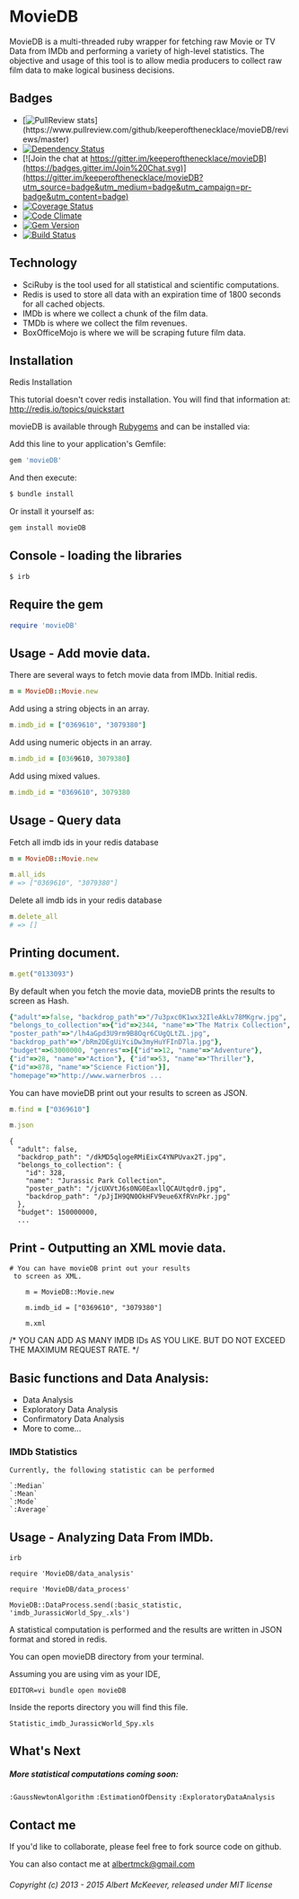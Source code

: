 # MovieDB

 MovieDB is a multi-threaded ruby wrapper for fetching raw Movie or TV Data from IMDb and performing a variety of high-level statistics.
 The objective and usage of this tool is to allow media producers to collect raw film data to make logical business decisions.

## Badges
  - [![PullReview stats](https://www.pullreview.com/github/keeperofthenecklace/movieDB/badges/master.svg?)](https://www.pullreview.com/github/keeperofthenecklace/movieDB/reviews/master)
  - [![Dependency Status](https://gemnasium.com/keeperofthenecklace/movieDB.svg)](https://gemnasium.com/keeperofthenecklace/movieDB)
  - [![Join the chat at https://gitter.im/keeperofthenecklace/movieDB](https://badges.gitter.im/Join%20Chat.svg)](https://gitter.im/keeperofthenecklace/movieDB?utm_source=badge&utm_medium=badge&utm_campaign=pr-badge&utm_content=badge)
  - [![Coverage Status](https://coveralls.io/repos/keeperofthenecklace/movieDB/badge.svg?branch=master&service=github)](https://coveralls.io/github/keeperofthenecklace/movieDB?branch=master)
  - [![Code Climate](https://codeclimate.com/github/keeperofthenecklace/movieDB.png)](https://codeclimate.com/github/keeperofthenecklace/movieDB)
  - [![Gem Version](https://badge.fury.io/rb/movieDB.png)](http://badge.fury.io/rb/movieDB)
  - [![Build Status](https://secure.travis-ci.org/keeperofthenecklace/movieDB.png?branch=master)](http://travis-ci.org/keeperofthenecklace/movieDB)

## Technology
* SciRuby is the tool used for all statistical and scientific computations.
* Redis is used to store all data with an expiration time of 1800 seconds for all cached objects.
* IMDb is where we collect a chunk of the film data.
* TMDb is where we collect the film revenues.
* BoxOfficeMojo is where we will be scraping future film data.

## Installation

Redis Installation

  This tutorial doesn't cover redis installation.
  You will find that information at: http://redis.io/topics/quickstart


movieDB is available through [Rubygems](http://rubygems.org/gems/movieDB) and can be installed via:

Add this line to your application's Gemfile:

``` ruby
gem 'movieDB'
```

And then execute:

``` ruby
$ bundle install
```

Or install it yourself as:

``` ruby
gem install movieDB
```

## Console - loading the libraries

``` bash
$ irb
```

## Require the gem

```ruby
require 'movieDB'
```

## Usage - Add movie data.

There are several ways to fetch movie data from IMDb.
Initial redis.

``` ruby
m = MovieDB::Movie.new
```
Add using a string objects in an array.
``` ruby
m.imdb_id = ["0369610", "3079380"]
```

Add using numeric objects in an array.
``` ruby
m.imdb_id = [0369610, 3079380]
```

Add using mixed values.
``` ruby
m.imdb_id = "0369610", 3079380
```

## Usage - Query data
Fetch all imdb ids in your redis database

``` ruby
m = MovieDB::Movie.new

m.all_ids
# => ["0369610", "3079380"]
```

Delete all imdb ids in your redis database

``` ruby
m.delete_all
# => []
```

## Printing document.

``` ruby
m.get("0133093")
```

By default when you fetch the movie data, movieDB
prints the results to screen as Hash.

``` ruby
{"adult"=>false, "backdrop_path"=>"/7u3pxc0K1wx32IleAkLv78MKgrw.jpg",
"belongs_to_collection"=>{"id"=>2344, "name"=>"The Matrix Collection",
"poster_path"=>"/lh4aGpd3U9rm9B8Oqr6CUgQLtZL.jpg",
"backdrop_path"=>"/bRm2DEgUiYciDw3myHuYFInD7la.jpg"},
"budget"=>63000000, "genres"=>[{"id"=>12, "name"=>"Adventure"},
{"id"=>28, "name"=>"Action"}, {"id"=>53, "name"=>"Thriller"},
{"id"=>878, "name"=>"Science Fiction"}],
"homepage"=>"http://www.warnerbros ...
```
You can have movieDB print out your results to screen as JSON.

``` ruby
m.find = ["0369610"]

m.json

```
    {
      "adult": false,
      "backdrop_path": "/dkMD5qlogeRMiEixC4YNPUvax2T.jpg",
      "belongs_to_collection": {
        "id": 328,
        "name": "Jurassic Park Collection",
        "poster_path": "/jcUXVtJ6s0NG0EaxllQCAUtqdr0.jpg",
        "backdrop_path": "/pJjIH9QN0OkHFV9eue6XfRVnPkr.jpg"
      },
      "budget": 150000000,
      ...

## Print - Outputting an XML movie data.
    # You can have movieDB print out your results
     to screen as XML.

        m = MovieDB::Movie.new

        m.imdb_id = ["0369610", "3079380"]

        m.xml

  /* YOU CAN ADD AS MANY IMDB IDs AS YOU LIKE. BUT DO NOT EXCEED THE MAXIMUM REQUEST RATE. */
## Basic functions and Data Analysis:

* Data Analysis
* Exploratory Data Analysis
* Confirmatory Data Analysis
* More to come...

### IMDb Statistics
    Currently, the following statistic can be performed

    `:Median`
    `:Mean`
    `:Mode`
    `:Average`


## Usage - Analyzing Data From IMDb.

    irb

    require 'MovieDB/data_analysis'

    require 'MovieDB/data_process'

    MovieDB::DataProcess.send(:basic_statistic, 'imdb_JurassicWorld_Spy_.xls')

A statistical computation is performed and the results are written in JSON format and stored
  in redis.


You can open movieDB directory from your terminal.

Assuming you are using vim as your IDE,

    EDITOR=vi bundle open movieDB

Inside the reports directory you will find this file.

    Statistic_imdb_JurassicWorld_Spy.xls

## What's Next

##### More statistical computations coming soon:

`:GaussNewtonAlgorithm`
`:EstimationOfDensity`
`:ExploratoryDataAnalysis`

## Contact me

If you'd like to collaborate, please feel free to fork source code on github.

You can also contact me at albertmck@gmail.com

###### Copyright (c) 2013 - 2015 Albert McKeever, released under MIT license
